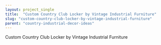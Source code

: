 ```yaml
---
layout: project_single
title:  "Custom Country Club Locker by Vintage Industrial Furniture"
slug: "custom-country-club-locker-by-vintage-industrial-furniture"
parent: "country-industrial-decor-ideas"
---
```

Custom Country Club Locker by Vintage Industrial Furniture